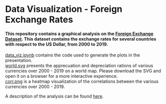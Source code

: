 # Data Visualization - Foreign Exchange Rates

#### This repository contains a graphical analysis on the [Foreign Exchange Dataset](https://drive.google.com/file/d/1XVWwQlcaozVjF6UnBUIIFdC67X-sMeee/view). This dataset contains the exchange rates for several countries with respect to the US Dollar, from 2000 to 2019.

[data_viz.ipynb](https://github.com/monisha-jega/forex_dataviz/blob/master/data_viz.ipynb) contains the code used to generate the plots in the presentation. <br>
[world.svg](https://github.com/monisha-jega/forex_dataviz/blob/master/world.svg) presents the apprecuation and depreciation rations of various currencies over 2000 - 2019 on a world map. Please download the SVG and open it on a browser for a more interactive experience. <br>
[corr.png](https://github.com/monisha-jega/forex_dataviz/blob/master/corr.png) is a heatmap visualization of the correlations between the various currencies over 2000 - 2019.

A description of the analysis can be found [here](https://drive.google.com/file/d/1XSDhYSTzdNeKTp5Ex9zwICT1hw2hooAA/view?usp=sharing).
